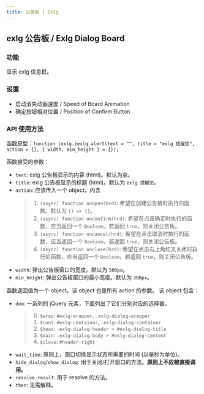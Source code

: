 ```yaml
---
title: 公告板 | Exlg
---
```


## exlg 公告板 / Exlg Dialog Board

### 功能

显示 exlg 信息框。

### 设置

- 启动消失动画速度 / Speed of Board Animation
- 确定按钮相对位置 / Position of Confirm Button

### API 使用方法

函数原型：`function (exlg.)exlg_alert(text = "", title = "exlg 提醒您", action = {}, { width, min_height } = {});`

函数接受的参数：

- `text`: exlg 公告板显示的内容 (html)。默认为空。
- `title`: exlg 公告板显示的标题 (html)。默认为 `exlg 提醒您`。
- `action`: 应该传入一个 object，内含
  > 1.  `(async) function onopen(hrd)`: 希望在创建公告板时执行的函数。默认为 `() => {}`。
  > 2.  `(async) function onconfirm(hrd)`: 希望在点击确定时执行的函数，应当返回一个 `Boolean`。若返回 `true`，则关闭公告板。
  > 3.  `(async) function oncancel(hrd)`: 希望在点击取消时执行的函数，应当返回一个 `Boolean`。若返回 `true`，则关闭公告板。
  > 4.  `(async) function onclose(hrd)`: 希望在点击右上角红叉关闭时执行的函数，应当返回一个 `Boolean`。若返回 `true`，则关闭公告板。
- `width`: 弹出公告板窗口的宽度。默认为 `500px`。
- `min_height`: 弹出公告板窗口的最小高度。默认为 `300px`。

函数返回值为一个 object。该 object 也是所有 action 的参数。
该 object 包含：

- `dom`: 一系列的 jQuery 元素，下面列出了它们分别对应的选择器。
  > 0.  `$wrap`: `#exlg-wrapper`, `.exlg-dialog-wrapper`
  > 1.  `$cont`: `#exlg-container`, `.exlg-dialog-container`
  > 2.  `$head`: `.exlg-dialog-header > #exlg-dialog-title`
  > 3.  `$main`: `.exlg-dialog-body > #exlg-dialog-content`
  > 4.  `$close`: `#header-right`
- `wait_time`: 原则上，窗口切换显示状态所需要的时间 (以毫秒为单位)。
- `hide_dialog`/`show_dialog`: 用于关闭/打开窗口的方法。**原则上不应被直接调用。**
- `resolve_result`: 用于 resolve 的方法。
- `then`: 无需解释。
